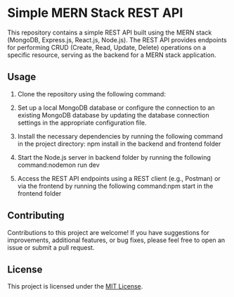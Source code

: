 # Simple MERN Stack REST API

This repository contains a simple REST API built using the MERN stack (MongoDB, Express.js, React.js, Node.js). The REST API provides endpoints for performing CRUD (Create, Read, Update, Delete) operations on a specific resource, serving as the backend for a MERN stack application.


## Usage
1. Clone the repository using the following command:
2. Set up a local MongoDB database or configure the connection to an existing MongoDB database by updating the database connection settings in the appropriate configuration file.

3. Install the necessary dependencies by running the following command in the project directory: npm install in the backend and frontend folder
4. Start the Node.js server in backend folder by running the following command:nodemon run dev
5. Access the REST API endpoints using a REST client (e.g., Postman) or via the frontend by running the following command:npm start in the frontend folder

## Contributing
Contributions to this project are welcome! If you have suggestions for improvements, additional features, or bug fixes, please feel free to open an issue or submit a pull request.

## License
This project is licensed under the [MIT License](LICENSE).
